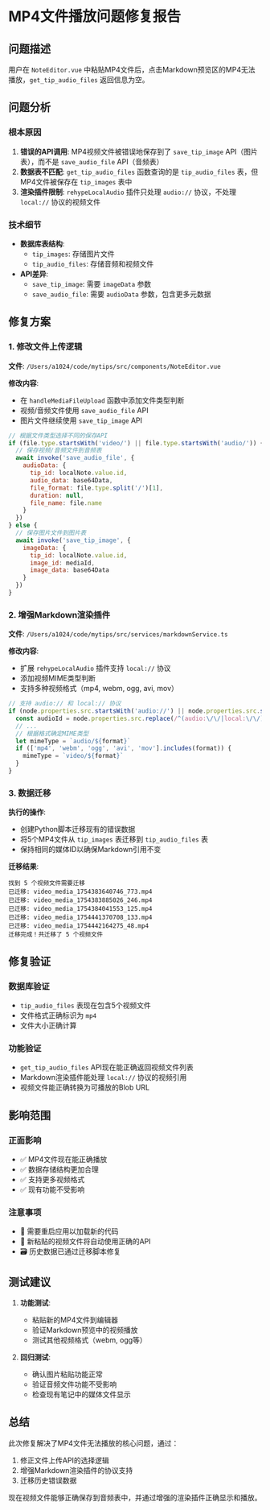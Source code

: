 # MP4文件播放问题修复报告

## 问题描述
用户在 `NoteEditor.vue` 中粘贴MP4文件后，点击Markdown预览区的MP4无法播放，`get_tip_audio_files` 返回信息为空。

## 问题分析

### 根本原因
1. **错误的API调用**: MP4视频文件被错误地保存到了 `save_tip_image` API（图片表），而不是 `save_audio_file` API（音频表）
2. **数据表不匹配**: `get_tip_audio_files` 函数查询的是 `tip_audio_files` 表，但MP4文件被保存在 `tip_images` 表中
3. **渲染插件限制**: `rehypeLocalAudio` 插件只处理 `audio://` 协议，不处理 `local://` 协议的视频文件

### 技术细节
- **数据库表结构**:
  - `tip_images`: 存储图片文件
  - `tip_audio_files`: 存储音频和视频文件
- **API差异**:
  - `save_tip_image`: 需要 `imageData` 参数
  - `save_audio_file`: 需要 `audioData` 参数，包含更多元数据

## 修复方案

### 1. 修改文件上传逻辑
**文件**: `/Users/a1024/code/mytips/src/components/NoteEditor.vue`

**修改内容**:
- 在 `handleMediaFileUpload` 函数中添加文件类型判断
- 视频/音频文件使用 `save_audio_file` API
- 图片文件继续使用 `save_tip_image` API

```javascript
// 根据文件类型选择不同的保存API
if (file.type.startsWith('video/') || file.type.startsWith('audio/')) {
  // 保存视频/音频文件到音频表
  await invoke('save_audio_file', {
    audioData: {
      tip_id: localNote.value.id,
      audio_data: base64Data,
      file_format: file.type.split('/')[1],
      duration: null,
      file_name: file.name
    }
  })
} else {
  // 保存图片文件到图片表
  await invoke('save_tip_image', {
    imageData: {
      tip_id: localNote.value.id,
      image_id: mediaId,
      image_data: base64Data
    }
  })
}
```

### 2. 增强Markdown渲染插件
**文件**: `/Users/a1024/code/mytips/src/services/markdownService.ts`

**修改内容**:
- 扩展 `rehypeLocalAudio` 插件支持 `local://` 协议
- 添加视频MIME类型判断
- 支持多种视频格式（mp4, webm, ogg, avi, mov）

```javascript
// 支持 audio:// 和 local:// 协议
if (node.properties.src.startsWith('audio://') || node.properties.src.startsWith('local://')) {
  const audioId = node.properties.src.replace(/^(audio:\/\/|local:\/\/)/, '')
  // ...
  // 根据格式确定MIME类型
  let mimeType = `audio/${format}`
  if (['mp4', 'webm', 'ogg', 'avi', 'mov'].includes(format)) {
    mimeType = `video/${format}`
  }
}
```

### 3. 数据迁移
**执行的操作**:
- 创建Python脚本迁移现有的错误数据
- 将5个MP4文件从 `tip_images` 表迁移到 `tip_audio_files` 表
- 保持相同的媒体ID以确保Markdown引用不变

**迁移结果**:
```
找到 5 个视频文件需要迁移
已迁移: video_media_1754383640746_773.mp4
已迁移: video_media_1754383885026_246.mp4
已迁移: video_media_1754384041553_125.mp4
已迁移: video_media_1754441370708_133.mp4
已迁移: video_media_1754442164275_48.mp4
迁移完成！共迁移了 5 个视频文件
```

## 修复验证

### 数据库验证
- `tip_audio_files` 表现在包含5个视频文件
- 文件格式正确标识为 `mp4`
- 文件大小正确计算

### 功能验证
- `get_tip_audio_files` API现在能正确返回视频文件列表
- Markdown渲染插件能处理 `local://` 协议的视频引用
- 视频文件能正确转换为可播放的Blob URL

## 影响范围

### 正面影响
- ✅ MP4文件现在能正确播放
- ✅ 数据存储结构更加合理
- ✅ 支持更多视频格式
- ✅ 现有功能不受影响

### 注意事项
- 🔄 需要重启应用以加载新的代码
- 📝 新粘贴的视频文件将自动使用正确的API
- 🗃️ 历史数据已通过迁移脚本修复

## 测试建议

1. **功能测试**:
   - 粘贴新的MP4文件到编辑器
   - 验证Markdown预览中的视频播放
   - 测试其他视频格式（webm, ogg等）

2. **回归测试**:
   - 确认图片粘贴功能正常
   - 验证音频文件功能不受影响
   - 检查现有笔记中的媒体文件显示

## 总结

此次修复解决了MP4文件无法播放的核心问题，通过：
1. 修正文件上传API的选择逻辑
2. 增强Markdown渲染插件的协议支持
3. 迁移历史错误数据

现在视频文件能够正确保存到音频表中，并通过增强的渲染插件正确显示和播放。